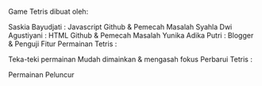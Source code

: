 Game Tetris dibuat oleh:

Saskia Bayudjati : Javascript Github & Pemecah Masalah
Syahla Dwi Agustiyani : HTML Github & Pemecah Masalah
Yunika Adika Putri : Blogger & Penguji
Fitur Permainan Tetris :

Teka-teki permainan
Mudah dimainkan & mengasah fokus
Perbarui Tetris :

Permainan Peluncur
